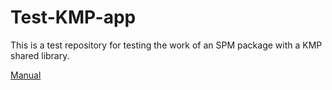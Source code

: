 # Test-KMP-app

This is a test repository for testing the work of an SPM package with a KMP shared library.

[Manual](https://github.com/mrmda28/Test-KMP-app](https://desquared.notion.site/desquared/Share-KMM-module-with-iOS-via-SPM-8580006dce61414980216a10a647e9f4)https://desquared.notion.site/desquared/Share-KMM-module-with-iOS-via-SPM-8580006dce61414980216a10a647e9f4)
